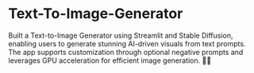 # Text-To-Image-Generator
Built a Text-to-Image Generator using Streamlit and Stable Diffusion, enabling users to generate stunning AI-driven visuals from text prompts. The app supports customization through optional negative prompts and leverages GPU acceleration for efficient image generation. 🚀🎨 
